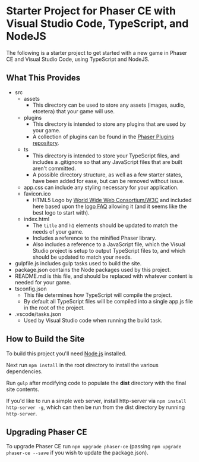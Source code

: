 # Starter Project for Phaser CE with Visual Studio Code, TypeScript, and NodeJS

The following is a starter project to get started with a new game in Phaser CE and Visual Studio Code, using TypeScript and NodeJS.

## What This Provides

- src
	- assets
		- This directory can be used to store any assets (images, audio, etcetera) that your game will use.
	- plugins
		- This directory is intended to store any plugins that are used by your game.
		- A collection of plugins can be found in the [Phaser Plugins repository](https://github.com/photonstorm/phaser-plugins).
	- ts
		- This directory is intended to store your TypeScript files, and includes a .gitignore so that any JavaScript files that are built aren't committed.
		- A possible directory structure, as well as a few starter states, have been added for ease, but can be removed without issue.
	- app.css can include any styling necessary for your application.
	- favicon.ico
		- HTML5 Logo by [World Wide Web Consortium/W3C](http://www.w3.org/) and included here based upon the [logo FAQ](http://www.w3.org/html/logo/faq.html) allowing it (and it seems like the best logo to start with).
	- index.html
		- The `title` and `h1` elements should be updated to match the needs of your game.
		- Includes a reference to the minified Phaser library.
		- Also includes a reference to a JavaScript file, which the Visual Studio project is setup to output TypeScript files to, and which should be updated to match your needs.
- gulpfile.js includes gulp tasks used to build the site.
- package.json contains the Node packages used by this project.
- README.md is this file, and should be replaced with whatever content is needed for your game.
- tsconfig.json
	- This file determines how TypeScript will compile the project.
	- By default all TypeScript files will be compiled into a single app.js file in the root of the project.
- .vscode/tasks.json
	- Used by Visual Studio code when running the build task.

## How to Build the Site
To build this project you'll need [Node.js](https://nodejs.org) installed.

Next run `npm install` in the root directory to install the various dependencies.

Run `gulp` after modifying code to populate the **dist** directory with the final site contents.

If you'd like to run a simple web server, install http-server via `npm install http-server -g`, which can then be run from the dist directory by running `http-server`.

## Upgrading Phaser CE
To upgrade Phaser CE run `npm upgrade phaser-ce` (passing `npm upgrade phaser-ce --save` if you wish to update the package.json).
